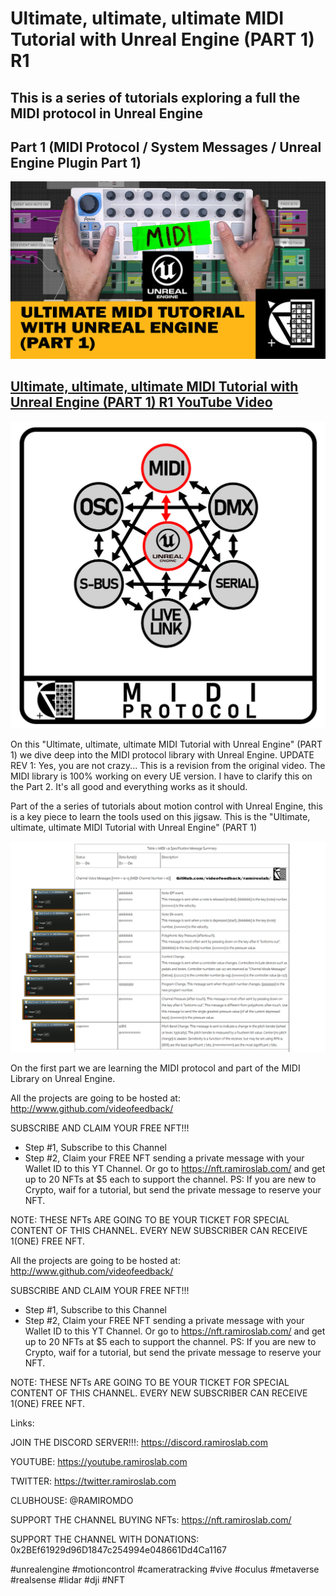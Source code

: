 # Ultimate, ultimate, ultimate MIDI Tutorial with Unreal Engine (PART 1) R1

## This is a series of tutorials exploring a full the MIDI protocol in Unreal Engine
## Part 1 (MIDI Protocol / System Messages / Unreal Engine Plugin Part 1)

[![Youtube Teaser](https://github.com/videofeedback/RamirosLab/blob/main/images/ULTIMATE%20MIDI%20TUTORIAL%20WITH%20UNREAL%20ENGINE%20PART%201%2001.png)](https://www.youtube.com/watch?v=s_QxpvBqC_4?sub_confirmation=1)


## [ Ultimate, ultimate, ultimate MIDI Tutorial with Unreal Engine (PART 1) R1 YouTube Video ](https://www.youtube.com/watch?v=s_QxpvBqC_4?sub_confirmation=1)


[![](https://github.com/videofeedback/RamirosLab/blob/main/images/MIDI-PROTOCOL-1.jpg)](https://github.com/videofeedback/RamirosLab/blob/main/images/MIDI-PROTOCOL-1.jpg)

On this "Ultimate, ultimate, ultimate MIDI Tutorial with Unreal Engine" (PART 1) we dive deep into the MIDI protocol library with Unreal Engine. 
UPDATE REV 1: Yes, you are not crazy...  This is a revision from the original video. The MIDI library is 100% working on every UE version. I have to clarify this on the Part 2. It's all good and everything works as it should. 

Part of the a series of tutorials about motion control with Unreal Engine, this is a key piece to learn the tools used on this jigsaw.
This is the "Ultimate, ultimate, ultimate MIDI Tutorial with Unreal Engine" (PART 1)

[![](https://raw.githubusercontent.com/videofeedback/RamirosLab/main/images/2021-11-22_20-58-22.jpg)](https://github.com/videofeedback/RamirosLab/blob/main/images/MIDI_1-1_Protocol_v2.png)


On the first part we are learning the MIDI protocol and part of the MIDI Library on Unreal Engine.

All the projects are going to be hosted at:
http://www.github.com/videofeedback/

SUBSCRIBE AND CLAIM YOUR FREE NFT!!!
- Step #1, Subscribe to this Channel
- Step #2, Claim your FREE NFT sending a private message with your Wallet ID to this YT Channel.
Or go to https://nft.ramiroslab.com/  and get up to 20 NFTs at $5 each to support the channel.
PS: If you are new to Crypto, waif for a tutorial, but send the private message to reserve your NFT.

NOTE:
THESE NFTs ARE GOING TO BE YOUR TICKET FOR SPECIAL CONTENT OF THIS CHANNEL.
EVERY NEW SUBSCRIBER CAN RECEIVE 1(ONE) FREE NFT.

All the projects are going to be hosted at:
http://www.github.com/videofeedback/

SUBSCRIBE AND CLAIM YOUR FREE NFT!!!
- Step #1, Subscribe to this Channel
- Step #2, Claim your FREE NFT sending a private message with your Wallet ID to this YT Channel.
Or go to https://nft.ramiroslab.com/  and get up to 20 NFTs at $5 each to support the channel.
PS: If you are new to Crypto, waif for a tutorial, but send the private message to reserve your NFT.

NOTE:
THESE NFTs ARE GOING TO BE YOUR TICKET FOR SPECIAL CONTENT OF THIS CHANNEL.
EVERY NEW SUBSCRIBER CAN RECEIVE 1(ONE) FREE NFT.

Links:

JOIN THE DISCORD SERVER!!!: https://discord.ramiroslab.com

YOUTUBE: https://youtube.ramiroslab.com

TWITTER: https://twitter.ramiroslab.com

CLUBHOUSE: @RAMIROMDO

SUPPORT THE CHANNEL BUYING NFTs: https://nft.ramiroslab.com/

SUPPORT THE CHANNEL WITH DONATIONS: 0x2BEf61929d96D1847c254994e048661Dd4Ca1167

#unrealengine #motioncontrol #cameratracking #vive #oculus #metaverse #realsense #lidar #dji #NFT

